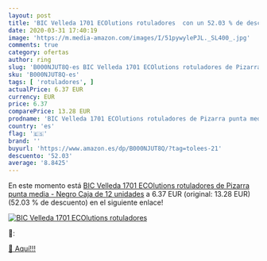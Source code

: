 ```yaml
---
layout: post
title: 'BIC Velleda 1701 ECOlutions rotuladores  con un 52.03 % de descuento'
date: 2020-03-31 17:40:19
image: 'https://m.media-amazon.com/images/I/51pywylePJL._SL400_.jpg'
comments: true
category: ofertas
author: ring
slug: 'B000NJUT8Q-es BIC Velleda 1701 ECOlutions rotuladores de Pizarra punta...'
sku: 'B000NJUT8Q-es'
tags: [ 'rotuladores', ]
actualPrice: 6.37 EUR
currency: EUR
price: 6.37
comparePrice: 13.28 EUR
prodname: 'BIC Velleda 1701 ECOlutions rotuladores de Pizarra punta media - Negro  Caja de 12 unidades'
country: 'es'
flag: '🇪🇸'
brand: ''
buyurl: 'https://www.amazon.es/dp/B000NJUT8Q/?tag=tolees-21'
descuento: '52.03'
average: '8.8425'
---
```


En este momento está [BIC Velleda 1701 ECOlutions rotuladores de Pizarra punta media - Negro  Caja de 12 unidades](https://www.amazon.es/dp/B000NJUT8Q/?tag=tolees-21) a 6.37 EUR (original: 13.28 EUR) (52.03 %  de descuento) en el siguiente enlace!

[![BIC Velleda 1701 ECOlutions rotuladores ](https://m.media-amazon.com/images/I/51pywylePJL._SL400_.jpg)](https://www.amazon.es/dp/B000NJUT8Q/?tag=tolees-21)

🔎:


[🛒 Aquí!!!](https://www.amazon.es/dp/B000NJUT8Q/?tag=tolees-21)
